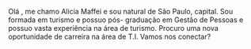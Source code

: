 Olá , me chamo Alicia Maffei e sou natural de São Paulo, capital. 
Sou formada em turismo e possuo pós- graduação em Gestão de Pessoas e possuo vasta experiência na área de turismo. 
Procuro uma nova oportunidade de carreira na área de T.I. 
Vamos nos conectar?
